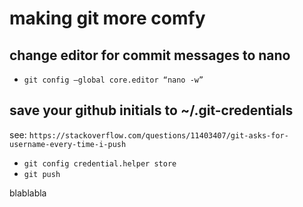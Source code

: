 # making git more comfy

## change editor for commit messages to nano

- `git config –global core.editor “nano -w”`

## save your github initials to ~/.git-credentials

see: `https://stackoverflow.com/questions/11403407/git-asks-for-username-every-time-i-push`

- `git config credential.helper store`
- `git push`


blablabla
